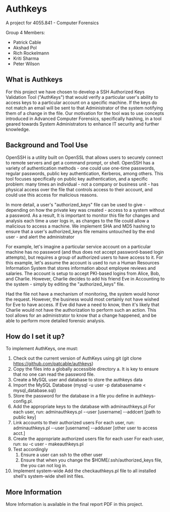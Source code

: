 # Authkeys

A project for 4055.841 - Computer Forensics

Group 4 Members:
* Patrick Cable
* Akshad Pol
* Rich Rockelmann
* Kriti Sharma
* Peter Wilson

## What is Authkeys

For this project we have chosen to develop a SSH Authorized Keys Validation Tool ("AuthKeys") that would verify a particular user's ability to access keys to a particular account on a specific machine. If the keys do not match an email will be sent to that Administrator of the system notifying them of a change in the file. Our motivation for the tool was to use concepts introduced in Advanced Computer Forensics, specifically hashing, in a tool geared towards System Administrators to enhance IT security and further knowledge.

## Background and Tool Use
OpenSSH is a utility built on OpenSSL that allows users to securely connect to remote servers and get a command prompt, or shell. OpenSSH has a variety of authentication methods - one could use one-time passwords, regular passwords, public key authentication, Kerberos, among others. This tool focuses specifically on public key authentication, and a specific problem: many times an individual - not a company or business unit - has physical access over the file that controls access to their account, and could use this access for malicious reasons.

In more detail, a user's "authorized_keys" file can be used to give - depending on how the private key was created - access to a system without a password. As a result, It is important to monitor this file for changes and analysis each time a user logs in, as changes to the file could allow a malicious to access a machine. We implement SHA and MD5 hashing to ensure that a user's authorized_keys file remains untouched by the end user - and alert the administrator 

For example, let's imagine a particular service account on a particular machine has no password (and thus does not accept password-based login attempts), but requires a group of authorized users to have access to it. For this example, let's assume the account is used to run a Human Resources Information System that stores information about employee reviews and salaries. The account is setup to accept PKI-based logins from Alice, Bob, and Charlie. However, Charlie decides to add his friend Eve in Accounting to the system - simply by editing the "authorized_keys" file. 

Had the file not have a mechanism of monitoring, the system would honor the request. However, the business would most certainly not have wished for Eve to have access. If Eve did have a need to know, then it's likely that Charlie would not have the authorization to perform such an action. This tool allows for an administrator to know that a change happened, and be able to perform more detailed forensic analysis.

## How do I set it up?

To implement AuthKeys, one must:
1. Check out the current version of AuthKeys using git (git clone https://github.com/patcable/authkeys)
2. Copy the files into a globally accessible directory
   a. It is key to ensure that no one can read the password file. 
3. Create a MySQL user and database to store the authkeys data
4. Import the MySQL Database (mysql -u user -p databasename < mysql_database.sql)
5. Store the password for the database in a file you define in authkeys-config.pl.
6. Add the appropriate keys to the database with adminauthkeys.pl
   For each user, run: 
   adminauthkeys.pl --user [username] --addcert [path to public key]
7. Link accounts to their authorized users
   For each user, run:
   adminauthkeys.pl --user [username] --adduser [other user to access acct.]
8. Create the appropriate authorized users file for each user
   For each user, run:
   su -c user - makeauthkeys.pl
9. Test accordingly
   1. Ensure a user can ssh to the other user
   2. Ensure that when you change the $HOME/.ssh/authorized_keys file, the you can not log in.
10. Implement system-wide
    Add the checkauthkeys.pl file to all installed shell's system-wide shell init files.

## More Information

More Information is available in the final report PDF in this project.
